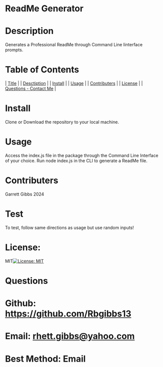 # ReadMe Generator


# Description

Generates a Professional ReadMe through Command Line Iinterface prompts.


# Table of Contents

| [Title](#readme-generator) | | [Desctiption](#description) |
              | [Install](#install) | | [Usage](#usage) |
              | [Contributers](#contributers) | | [License](#license) |
              | [Questions - Contact Me](#questions) |


# Install
Clone or Download the repository to your local machine.


# Usage

Access the index.js file in the package through the Command Line Interface of your choice. Run node index.js in the CLI to generate a ReadMe file.


# Contributers

Garrett Gibbs 2024


# Test

To test, follow same directions as usage but use random inputs!


# License: 
MIT[![License: MIT](https://img.shields.io/badge/License-MIT-yellow.svg)](https://opensource.org/licenses/MIT)


# Questions

# Github: https://github.com/Rbgibbs13

# Email: rhett.gibbs@yahoo.com

# Best Method: Email